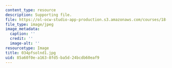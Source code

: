 ```yaml
---
content_type: resource
description: Supporting file.
file: https://ol-ocw-studio-app-production.s3.amazonaws.com/courses/18-034-honors-differential-equations-spring-2004/85a60f0ea1638fd5ba5d24bcdb60eaf9_034pfsolnd1.jpg
file_type: image/jpeg
image_metadata:
  caption: ''
  credit: ''
  image-alt: ''
resourcetype: Image
title: 034pfsolnd1.jpg
uid: 85a60f0e-a163-8fd5-ba5d-24bcdb60eaf9
---
```

